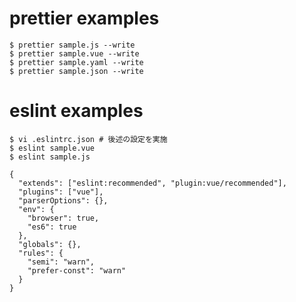 prettier examples
=================

```
$ prettier sample.js --write
$ prettier sample.vue --write
$ prettier sample.yaml --write
$ prettier sample.json --write
```

eslint examples
===============

```
$ vi .eslintrc.json # 後述の設定を実施
$ eslint sample.vue
$ eslint sample.js
```

```
{
  "extends": ["eslint:recommended", "plugin:vue/recommended"],
  "plugins": ["vue"],
  "parserOptions": {},
  "env": {
    "browser": true,
    "es6": true
  },
  "globals": {},
  "rules": {
    "semi": "warn",
    "prefer-const": "warn"
  }
}
```

